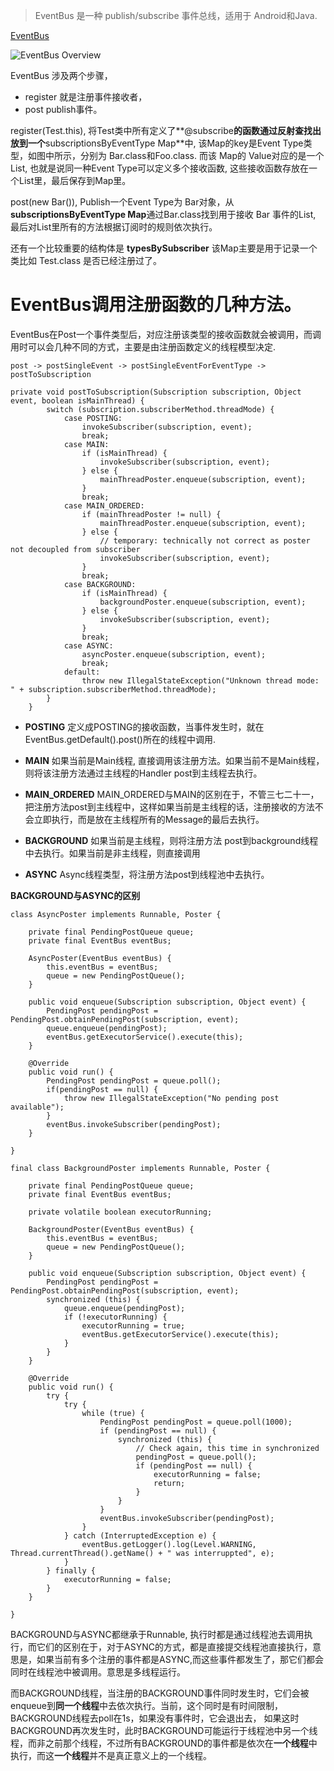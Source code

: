 > EventBus 是一种 publish/subscribe 事件总线，适用于 Android和Java.

[EventBus](https://github.com/greenrobot/EventBus)

![EventBus Overview](https://upload-images.jianshu.io/upload_images/5688445-6f0dc84d3c69a2d8.png?imageMogr2/auto-orient/strip%7CimageView2/2/w/1240)

EventBus 涉及两个步骤，
- register 就是注册事件接收者， 
- post publish事件。

register(Test.this), 将Test类中所有定义了**@subscribe**的函数通过反射查找出放到一个**subscriptionsByEventType Map**中, 该Map的key是Event Type类型，如图中所示，分别为 Bar.class和Foo.class. 而该 Map的 Value对应的是一个List, 也就是说同一种Event Type可以定义多个接收函数, 这些接收函数存放在一个List里，最后保存到Map里。

post(new Bar()), Publish一个Event Type为 Bar对象，从**subscriptionsByEventType Map**通过Bar.class找到用于接收 Bar 事件的List, 最后对List里所有的方法根据订阅时的规则依次执行。

还有一个比较重要的结构体是 **typesBySubscriber** 该Map主要是用于记录一个类比如 Test.class 是否已经注册过了。

# EventBus调用注册函数的几种方法。
EventBus在Post一个事件类型后，对应注册该类型的接收函数就会被调用，而调用时可以会几种不同的方式，主要是由注册函数定义的线程模型决定.

```
post -> postSingleEvent -> postSingleEventForEventType -> postToSubscription
```
```
private void postToSubscription(Subscription subscription, Object event, boolean isMainThread) {
        switch (subscription.subscriberMethod.threadMode) {
            case POSTING:
                invokeSubscriber(subscription, event);
                break;
            case MAIN:
                if (isMainThread) {
                    invokeSubscriber(subscription, event);
                } else {
                    mainThreadPoster.enqueue(subscription, event);
                }
                break;
            case MAIN_ORDERED:
                if (mainThreadPoster != null) {
                    mainThreadPoster.enqueue(subscription, event);
                } else {
                    // temporary: technically not correct as poster not decoupled from subscriber
                    invokeSubscriber(subscription, event);
                }
                break;
            case BACKGROUND:
                if (isMainThread) {
                    backgroundPoster.enqueue(subscription, event);
                } else {
                    invokeSubscriber(subscription, event);
                }
                break;
            case ASYNC:
                asyncPoster.enqueue(subscription, event);
                break;
            default:
                throw new IllegalStateException("Unknown thread mode: " + subscription.subscriberMethod.threadMode);
        }
    }
```

- **POSTING**
定义成POSTING的接收函数，当事件发生时，就在EventBus.getDefault().post()所在的线程中调用.
- **MAIN**
如果当前是Main线程, 直接调用该注册方法。如果当前不是Main线程，则将该注册方法通过主线程的Handler  post到主线程去执行。
- **MAIN_ORDERED**
MAIN_ORDERED与MAIN的区别在于，不管三七二十一，把注册方法post到主线程中，这样如果当前是主线程的话，注册接收的方法不会立即执行，而是放在主线程所有的Message的最后去执行。

- **BACKGROUND**
如果当前是主线程，则将注册方法 post到background线程中去执行。如果当前是非主线程，则直接调用

- **ASYNC**
Async线程类型，将注册方法post到线程池中去执行。


**BACKGROUND与ASYNC的区别**
```
class AsyncPoster implements Runnable, Poster {

    private final PendingPostQueue queue;
    private final EventBus eventBus;

    AsyncPoster(EventBus eventBus) {
        this.eventBus = eventBus;
        queue = new PendingPostQueue();
    }

    public void enqueue(Subscription subscription, Object event) {
        PendingPost pendingPost = PendingPost.obtainPendingPost(subscription, event);
        queue.enqueue(pendingPost);
        eventBus.getExecutorService().execute(this);
    }

    @Override
    public void run() {
        PendingPost pendingPost = queue.poll();
        if(pendingPost == null) {
            throw new IllegalStateException("No pending post available");
        }
        eventBus.invokeSubscriber(pendingPost);
    }

}
```
```
final class BackgroundPoster implements Runnable, Poster {

    private final PendingPostQueue queue;
    private final EventBus eventBus;

    private volatile boolean executorRunning;

    BackgroundPoster(EventBus eventBus) {
        this.eventBus = eventBus;
        queue = new PendingPostQueue();
    }

    public void enqueue(Subscription subscription, Object event) {
        PendingPost pendingPost = PendingPost.obtainPendingPost(subscription, event);
        synchronized (this) {
            queue.enqueue(pendingPost);
            if (!executorRunning) {
                executorRunning = true;
                eventBus.getExecutorService().execute(this);
            }
        }
    }

    @Override
    public void run() {
        try {
            try {
                while (true) {
                    PendingPost pendingPost = queue.poll(1000);
                    if (pendingPost == null) {
                        synchronized (this) {
                            // Check again, this time in synchronized
                            pendingPost = queue.poll();
                            if (pendingPost == null) {
                                executorRunning = false;
                                return;
                            }
                        }
                    }
                    eventBus.invokeSubscriber(pendingPost);
                }
            } catch (InterruptedException e) {
                eventBus.getLogger().log(Level.WARNING, Thread.currentThread().getName() + " was interruppted", e);
            }
        } finally {
            executorRunning = false;
        }
    }

}

```
BACKGROUND与ASYNC都继承于Runnable, 执行时都是通过线程池去调用执行，而它们的区别在于，对于ASYNC的方式，都是直接提交线程池直接执行，意思是，如果当前有多个注册的事件都是ASYNC,而这些事件都发生了，那它们都会同时在线程池中被调用。意思是多线程运行。

而BACKGROUND线程，当注册的BACKGROUND事件同时发生时，它们会被enqueue到**同一个线程**中去依次执行。当前，这个同时是有时间限制，BACKGROUND线程去poll在1s，如果没有事件时，它会退出去， 如果这时BACKGROUND再次发生时，此时BACKGROUND可能运行于线程池中另一个线程，而非之前那个线程，不过所有BACKGROUND的事件都是依次在**一个线程**中执行，而这**一个线程**并不是真正意义上的一个线程。



